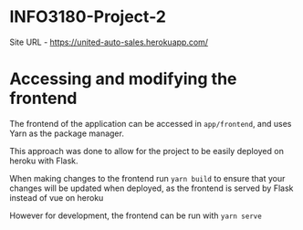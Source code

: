 # INFO3180-Project-2

Site URL - https://united-auto-sales.herokuapp.com/

# Accessing and modifying the frontend

The frontend of the application can be accessed in `app/frontend`, and uses Yarn as the package manager.

This approach was done to allow for the project to be easily deployed on heroku with Flask.

When making changes to the frontend run `yarn build` to ensure that your changes will be updated when deployed, as the frontend is served by Flask instead of vue on heroku

However for development, the frontend can be run with `yarn serve`

